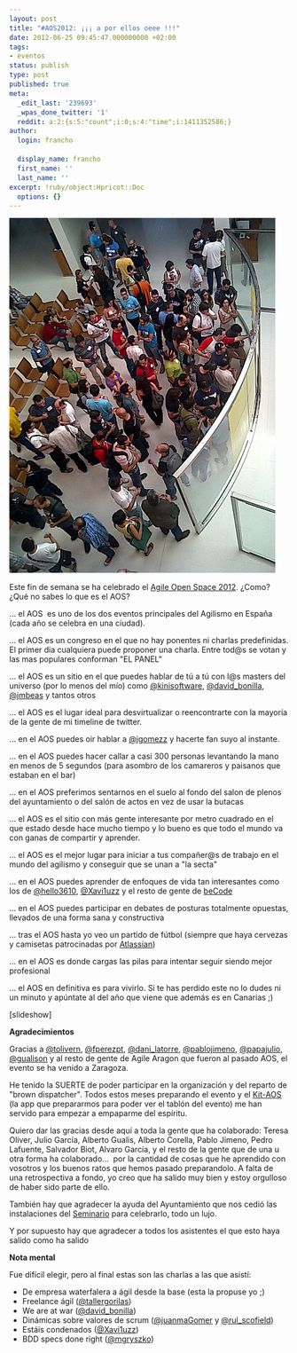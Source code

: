 ```yaml
---
layout: post
title: "#AOS2012: ¡¡¡ a por ellos oeee !!!"
date: 2012-06-25 09:45:47.000000000 +02:00
tags:
- eventos
status: publish
type: post
published: true
meta:
  _edit_last: '239693'
  _wpas_done_twitter: '1'
  reddit: a:2:{s:5:"count";i:0;s:4:"time";i:1411352586;}
author:
  login: francho

  display_name: francho
  first_name: ''
  last_name: ''
excerpt: !ruby/object:Hpricot::Doc
  options: {}
---
```

[![oeee](/assets/548667_432509236781914_100552994_n.jpeg "548667_432509236781914_100552994_n")](http://www.facebook.com/photo.php?fbid=432509236781914&set=a.432505003449004.104288.130152583684249&type=3&theater)

Este fin de semana se ha celebrado el [Agile Open Space 2012](http://aos2012.agile-spain.org). ¿Como? ¿Qué no sabes lo que es el AOS?

... el AOS  es uno de los dos eventos principales del Agilismo en España (cada año se celebra en una ciudad).

... el AOS es un congreso en el que no hay ponentes ni charlas predefinidas. El primer dia cualquiera puede proponer una charla. Entre tod@s se votan y las mas populares conforman "EL PANEL"

... el AOS es un sitio en el que puedes hablar de tú a tú con l@s masters del universo (por lo menos del mío) como [@kinisoftware](https://twitter.com/#!/kinisoftware), [@david_bonilla](https://twitter.com/#!/david_bonilla), [@jmbeas](https://twitter.com/#!/jmbeas) y tantos otros

... el AOS es el lugar ideal para desvirtualizar o reencontrarte con la mayoría de la gente de mi timeline de twitter.

... en el AOS puedes oir hablar a [@jgomezz](https://twitter.com/#!/jgomezz) y hacerte fan suyo al instante.

... en el AOS puedes hacer callar a casi 300 personas levantando la mano en menos de 5 segundos (para asombro de los camareros y paisanos que estaban en el bar)

... en el AOS preferimos sentarnos en el suelo al fondo del salon de plenos del ayuntamiento o del salón de actos en vez de usar la butacas

... el AOS es el sitio con más gente interesante por metro cuadrado en el que estado desde hace mucho tiempo y lo bueno es que todo el mundo va con ganas de compartir y aprender.

... el AOS es el mejor lugar para iniciar a tus compañer@s de trabajo en el mundo del agilismo y conseguir que se unan a "la secta"

... en el AOS puedes aprender de enfoques de vida tan interesantes como los de [@hello3610](https://twitter.com/#!/hell03610), [@Xavi1uzz](https://twitter.com/#!/XaV1uzz) y el resto de gente de [beCode](http://www.becodemyfriend.com/)

... en el AOS puedes participar en debates de posturas totalmente opuestas, llevados de una forma sana y constructiva

... tras el AOS hasta yo veo un partido de fútbol (siempre que haya cervezas y camisetas patrocinadas por [Atlassian](http://www.atlassian.com/))

... en el AOS es donde cargas las pilas para intentar seguir siendo mejor profesional

... el AOS en definitiva es para vivirlo. Si te has perdido este no lo dudes ni un minuto y apúntate al del año que viene que además es en Canarias ;)

[slideshow]

**Agradecimientos**

Gracias a [@tolivern](https://twitter.com/#!/tolivern), [@fperezpt](https://twitter.com/#!/fperezpt), [@dani_latorre](https://twitter.com/#!/dani_latorre), [@pablojimeno](https://twitter.com/#!/pablojimeno), [@papajulio](https://twitter.com/#!/papajulio), [@gualison](https://twitter.com/#!/gualison) y al resto de gente de Agile Aragon que fueron al pasado AOS, el evento se ha venido a Zaragoza.

He tenido la SUERTE de poder participar en la organización y del reparto de "brown dispatcher". Todos estos meses preparando el evento y el [Kit-AOS](http://aos2012.wordpress.com/kitaos/) (la app que prepararmos para poder ver el tablón del evento) me han servido para empezar a empaparme del espíritu.

Quiero dar las gracias desde aquí a toda la gente que ha colaborado: Teresa Oliver, Julio García, Alberto Gualis, Alberto Corella, Pablo Jimeno, Pedro Lafuente, Salvador Biot, Alvaro García, y el resto de la gente que de una u otra forma ha colaborado...  por la cantidad de cosas que he aprendido con vosotros y los buenos ratos que hemos pasado preparandolo. A falta de una retrospectiva a fondo, yo creo que ha salido muy bien y estoy orgulloso de haber sido parte de ello.

También hay que agradecer la ayuda del Ayuntamiento que nos cedió las instalaciones del [Seminario](http://www.zaragoza.es/ciudad/urbanismo/arquitect/seminario.htm) para celebrarlo, todo un lujo.

Y por supuesto hay que agradecer a todos los asistentes el que esto haya salido como ha salido

**Nota mental**

Fue difícil elegir, pero al final estas son las charlas a las que asistí:

*   De empresa waterfalera a ágil desde la base (esta la propuse yo ;)
*   Freelance ágil ([@tallergorilas](https://twitter.com/#!/tallergorilas))
*   We are at war ([@david_bonilla](https://twitter.com/#!/david_bonilla))
*   Dinámicas sobre valores de scrum ([@juanmaGomer](https://twitter.com/#!/juanmaGomer) y [@rul_scofield](https://twitter.com/#!/rul_scofield))
*   Estáis condenados ([@Xavi1uzz](https://twitter.com/#!/XaV1uzz))
*   BDD specs done right ([@mgryszko](https://twitter.com/#!/mgryszko))
